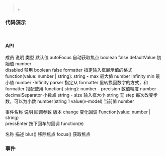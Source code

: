 #   

>  。


###  代码演示

```
 
```

### API

成员	说明	类型	默认值
autoFocus	自动获取焦点	boolean	false
defaultValue	初始值	number	
disabled	禁用	boolean	false
formatter	指定输入框展示值的格式	function(value: number | string): string	-
max	最大值	number	Infinity
min	最小值	number	-Infinity
parser	指定从 formatter 里转换回数字的方式，和 formatter 搭配使用	function( string): number	-
precision	数值精度	number	-
decimalSeparator	小数点	string	-
size	输入框大小	string	无
step	每次改变步数，可以为小数	number|string	1
value(v-model)	当前值	number	


事件名称	说明	回调参数	版本
change	变化回调	Function(value: number | string)	
pressEnter	按下回车的回调	function(e)	



名称	描述
blur()	移除焦点
focus()	获取焦点

### 事件

 

